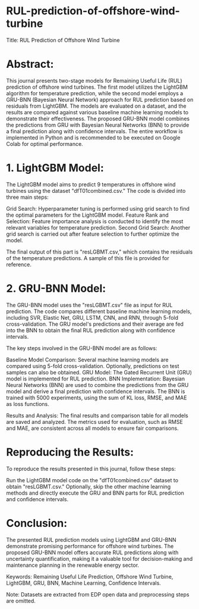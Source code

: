 # RUL-prediction-of-offshore-wind-turbine
Title: RUL Prediction of Offshore Wind Turbine

# Abstract:
This journal presents two-stage models for Remaining Useful Life (RUL) prediction of offshore wind turbines. The first model utilizes the LightGBM algorithm for temperature prediction, while the second model employs a GRU-BNN (Bayesian Neural Network) approach for RUL prediction based on residuals from LightGBM. The models are evaluated on a dataset, and the results are compared against various baseline machine learning models to demonstrate their effectiveness. The proposed GRU-BNN model combines the predictions from GRU with Bayesian Neural Networks (BNN) to provide a final prediction along with confidence intervals. The entire workflow is implemented in Python and is recommended to be executed on Google Colab for optimal performance.

# 1. LightGBM Model:
The LightGBM model aims to predict 9 temperatures in offshore wind turbines using the dataset "dfT01combined.csv." The code is divided into three main steps:

Grid Search: Hyperparameter tuning is performed using grid search to find the optimal parameters for the LightGBM model.
Feature Rank and Selection: Feature importance analysis is conducted to identify the most relevant variables for temperature prediction.
Second Grid Search: Another grid search is carried out after feature selection to further optimize the model.

The final output of this part is "resLGBMT.csv," which contains the residuals of the temperature predictions. A sample of this file is provided for reference.

# 2. GRU-BNN Model:
The GRU-BNN model uses the "resLGBMT.csv" file as input for RUL prediction. The code compares different baseline machine learning models, including SVR, Elastic Net, GRU, LSTM, CNN, and RNN, through 5-fold cross-validation. The GRU model's predictions and their average are fed into the BNN to obtain the final RUL prediction along with confidence intervals.

The key steps involved in the GRU-BNN model are as follows:

Baseline Model Comparison: Several machine learning models are compared using 5-fold cross-validation. Optionally, predictions on test samples can also be obtained.
GRU Model: The Gated Recurrent Unit (GRU) model is implemented for RUL prediction.
BNN Implementation: Bayesian Neural Networks (BNN) are used to combine the predictions from the GRU model and derive a final prediction with confidence intervals. The BNN is trained with 5000 experiments, using the sum of KL loss, RMSE, and MAE as loss functions.

Results and Analysis:
The final results and comparison table for all models are saved and analyzed. The metrics used for evaluation, such as RMSE and MAE, are consistent across all models to ensure fair comparisons.

# Reproducing the Results:
To reproduce the results presented in this journal, follow these steps:

Run the LightGBM model code on the "dfT01combined.csv" dataset to obtain "resLGBMT.csv."
Optionally, skip the other machine learning methods and directly execute the GRU and BNN parts for RUL prediction and confidence intervals.

# Conclusion:
The presented RUL prediction models using LightGBM and GRU-BNN demonstrate promising performance for offshore wind turbines. The proposed GRU-BNN model offers accurate RUL predictions along with uncertainty quantification, making it a valuable tool for decision-making and maintenance planning in the renewable energy sector.

Keywords: Remaining Useful Life Prediction, Offshore Wind Turbine, LightGBM, GRU, BNN, Machine Learning, Confidence Intervals.

Note: Datasets are extracted from EDP open data and preprocessing steps are omitted.
